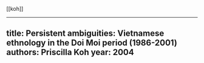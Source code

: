  [[koh]]

---
title: Persistent ambiguities: Vietnamese ethnology in the Doi Moi period (1986-2001)
authors: Priscilla Koh
year: 2004
---



